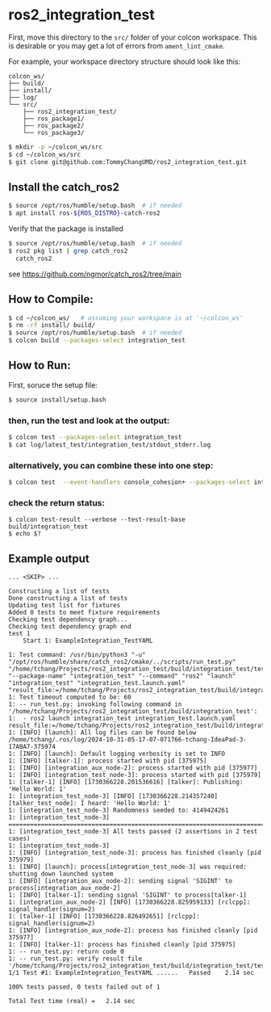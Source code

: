 # ros2_integration_test

First, move this directory to the `src/` folder of your colcon
workspace.  This is desirable or you may get a lot of errors from
`ament_lint_cmake`.

For example, your workspace directory structure should look like this:

```
colcon_ws/
├── build/
├── install/
├── log/
└── src/
    ├── ros2_integration_test/
    ├── ros_package1/
    ├── ros_package2/
    └── ros_package3/
```

``` bash
$ mkdir -p ~/colcon_ws/src
$ cd ~/colcon_ws/src
$ git clone git@github.com:TommyChangUMD/ros2_integration_test.git
```

## Install the catch_ros2

``` bash
$ source /opt/ros/humble/setup.bash  # if needed
$ apt install ros-${ROS_DISTRO}-catch-ros2
```

Verify that the package is installed
``` bash
$ source /opt/ros/humble/setup.bash  # if needed
$ ros2 pkg list | grep catch_ros2
  catch_ros2
```

see https://github.com/ngmor/catch_ros2/tree/main

## How to Compile:
```bash
$ cd ~/colcon_ws/   # assuming your workspace is at '~/colcon_ws'
$ rm -rf install/ build/
$ source /opt/ros/humble/setup.bash  # if needed
$ colcon build --packages-select integration_test
```

## How to Run:
First, soruce the setup file:
```bash
$ source install/setup.bash
```
### then, run the test and look at the output:
```bash
$ colcon test --packages-select integration_test
$ cat log/latest_test/integration_test/stdout_stderr.log
```

### alternatively, you can combine these into one step:
```bash
$ colcon test  --event-handlers console_cohesion+ --packages-select integration_test
```


### check the return status:
```
$ colcon test-result --verbose --test-result-base build/integration_test
$ echo $?
```

## Example output

```
... <SKIP> ...

Constructing a list of tests
Done constructing a list of tests
Updating test list for fixtures
Added 0 tests to meet fixture requirements
Checking test dependency graph...
Checking test dependency graph end
test 1
    Start 1: ExampleIntegration_TestYAML

1: Test command: /usr/bin/python3 "-u" "/opt/ros/humble/share/catch_ros2/cmake/../scripts/run_test.py" "/home/tchang/Projects/ros2_integration_test/build/integration_test/test_results/integration_test/ExampleIntegration_TestYAML.xml" "--package-name" "integration_test" "--command" "ros2" "launch" "integration_test" "integration_test.launch.yaml" "result_file:=/home/tchang/Projects/ros2_integration_test/build/integration_test/test_results/integration_test/ExampleIntegration_TestYAML.xml"
1: Test timeout computed to be: 60
1: -- run_test.py: invoking following command in '/home/tchang/Projects/ros2_integration_test/build/integration_test':
1:  - ros2 launch integration_test integration_test.launch.yaml result_file:=/home/tchang/Projects/ros2_integration_test/build/integration_test/test_results/integration_test/ExampleIntegration_TestYAML.xml
1: [INFO] [launch]: All log files can be found below /home/tchang/.ros/log/2024-10-31-05-17-07-071766-tchang-IdeaPad-3-17ABA7-375974
1: [INFO] [launch]: Default logging verbosity is set to INFO
1: [INFO] [talker-1]: process started with pid [375975]
1: [INFO] [integration_aux_node-2]: process started with pid [375977]
1: [INFO] [integration_test_node-3]: process started with pid [375979]
1: [talker-1] [INFO] [1730366228.201536616] [talker]: Publishing: 'Hello World: 1'
1: [integration_test_node-3] [INFO] [1730366228.214357240] [talker_test_node]: I heard: 'Hello World: 1'
1: [integration_test_node-3] Randomness seeded to: 4149424261
1: [integration_test_node-3] ===============================================================================
1: [integration_test_node-3] All tests passed (2 assertions in 2 test cases)
1: [integration_test_node-3] 
1: [INFO] [integration_test_node-3]: process has finished cleanly [pid 375979]
1: [INFO] [launch]: process[integration_test_node-3] was required: shutting down launched system
1: [INFO] [integration_aux_node-2]: sending signal 'SIGINT' to process[integration_aux_node-2]
1: [INFO] [talker-1]: sending signal 'SIGINT' to process[talker-1]
1: [integration_aux_node-2] [INFO] [1730366228.825959133] [rclcpp]: signal_handler(signum=2)
1: [talker-1] [INFO] [1730366228.826492651] [rclcpp]: signal_handler(signum=2)
1: [INFO] [integration_aux_node-2]: process has finished cleanly [pid 375977]
1: [INFO] [talker-1]: process has finished cleanly [pid 375975]
1: -- run_test.py: return code 0
1: -- run_test.py: verify result file '/home/tchang/Projects/ros2_integration_test/build/integration_test/test_results/integration_test/ExampleIntegration_TestYAML.xml'
1/1 Test #1: ExampleIntegration_TestYAML ......   Passed    2.14 sec

100% tests passed, 0 tests failed out of 1

Total Test time (real) =   2.14 sec
```
